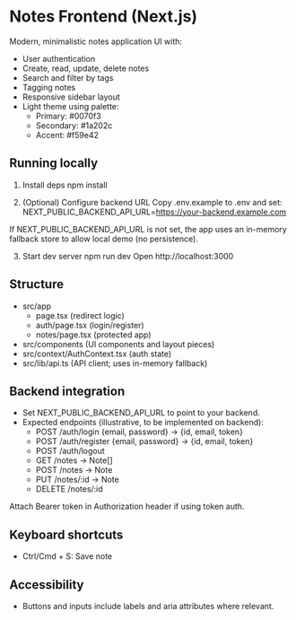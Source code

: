 # Notes Frontend (Next.js)

Modern, minimalistic notes application UI with:
- User authentication
- Create, read, update, delete notes
- Search and filter by tags
- Tagging notes
- Responsive sidebar layout
- Light theme using palette:
  - Primary: #0070f3
  - Secondary: #1a202c
  - Accent: #f59e42

## Running locally

1) Install deps
   npm install

2) (Optional) Configure backend URL
   Copy .env.example to .env and set:
     NEXT_PUBLIC_BACKEND_API_URL=https://your-backend.example.com

If NEXT_PUBLIC_BACKEND_API_URL is not set, the app uses an in-memory fallback store to allow local demo (no persistence).

3) Start dev server
   npm run dev
   Open http://localhost:3000

## Structure

- src/app
  - page.tsx (redirect logic)
  - auth/page.tsx (login/register)
  - notes/page.tsx (protected app)
- src/components (UI components and layout pieces)
- src/context/AuthContext.tsx (auth state)
- src/lib/api.ts (API client; uses in-memory fallback)

## Backend integration

- Set NEXT_PUBLIC_BACKEND_API_URL to point to your backend.
- Expected endpoints (illustrative, to be implemented on backend):
  - POST /auth/login {email, password} -> {id, email, token}
  - POST /auth/register {email, password} -> {id, email, token}
  - POST /auth/logout
  - GET /notes -> Note[]
  - POST /notes -> Note
  - PUT /notes/:id -> Note
  - DELETE /notes/:id

Attach Bearer token in Authorization header if using token auth.

## Keyboard shortcuts

- Ctrl/Cmd + S: Save note

## Accessibility

- Buttons and inputs include labels and aria attributes where relevant.
